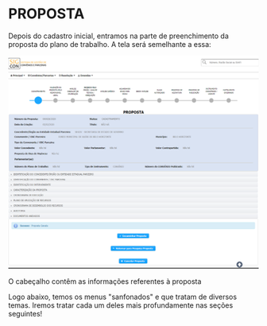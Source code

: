 # PROPOSTA

Depois do cadastro inicial, entramos na parte de preenchimento da proposta do plano de trabalho. A tela será semelhante a essa:

![](../../.gitbook/assets/image%20%288%29.png)

O cabeçalho contêm as informações referentes à proposta

Logo abaixo, temos os menus "sanfonados" e que tratam de diversos temas. Iremos tratar cada um deles mais profundamente nas seções seguintes!





